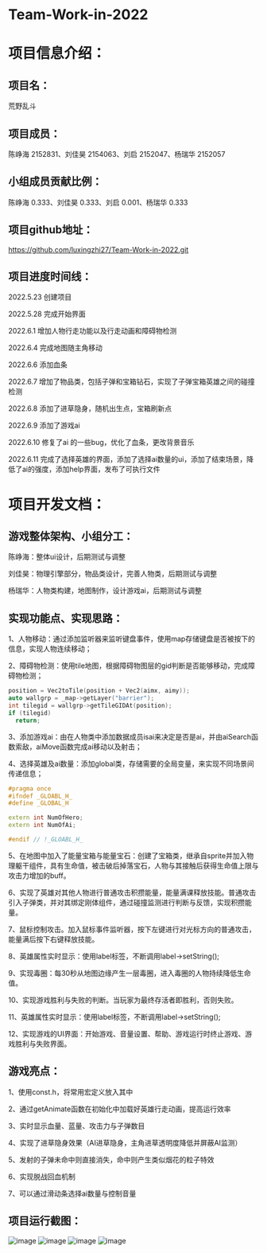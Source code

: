 # Team-Work-in-2022
项目信息介绍：
===
项目名：
--
荒野乱斗

项目成员：
--
陈峥海 2152831、刘佳昊 2154063、刘启 2152047、杨瑞华 2152057

小组成员贡献比例：
--
陈峥海 0.333、刘佳昊 0.333、刘启 0.001、杨瑞华 0.333

项目github地址：
--
https://github.com/luxingzhi27/Team-Work-in-2022.git

项目进度时间线：
--
2022.5.23 创建项目

2022.5.28 完成开始界面

2022.6.1  增加人物行走功能以及行走动画和障碍物检测

2022.6.4  完成地图随主角移动

2022.6.6  添加血条

2022.6.7  增加了物品类，包括子弹和宝箱钻石，实现了子弹宝箱英雄之间的碰撞检测

2022.6.8  添加了进草隐身，随机出生点，宝箱刷新点

2022.6.9  添加了游戏ai

2022.6.10 修复了ai 的一些bug，优化了血条，更改背景音乐

2022.6.11 完成了选择英雄的界面，添加了选择ai数量的ui，添加了结束场景，降低了ai的强度，添加help界面，发布了可执行文件

项目开发文档：
==
游戏整体架构、小组分工：
--
陈峥海：整体ui设计，后期测试与调整

刘佳昊：物理引擎部分，物品类设计，完善人物类，后期测试与调整

杨瑞华：人物类构建，地图制作，设计游戏ai，后期测试与调整

实现功能点、实现思路：
--
1、人物移动：通过添加监听器来监听键盘事件，使用map存储键盘是否被按下的信息，实现人物连续移动；

2、障碍物检测：使用tile地图，根据障碍物图层的gid判断是否能够移动，完成障碍物检测；
```cpp
position = Vec2toTile(position + Vec2(aimx, aimy));
auto wallgrp = _map->getLayer("barrier");
int tilegid = wallgrp->getTileGIDAt(position);
if (tilegid)
  return;
```
3、添加游戏ai：由在人物类中添加数据成员isai来决定是否是ai，并由aiSearch函数索敌，aiMove函数完成ai移动以及射击；

4、选择英雄及ai数量：添加global类，存储需要的全局变量，来实现不同场景间传递信息；
```cpp
#pragma once
#ifndef _GLOABL_H_
#define _GLOBAL_H

extern int NumOfHero;
extern int NumOfAi;

#endif // !_GLOABL_H_
```
5、在地图中加入了能量宝箱与能量宝石：创建了宝箱类，继承自sprite并加入物理躯干组件，具有生命值，被击破后掉落宝石，人物与其接触后获得生命值上限与攻击力增加的buff。

6、实现了英雄对其他人物进行普通攻击积攒能量，能量满课释放技能。普通攻击引入子弹类，并对其绑定刚体组件，通过碰撞监测进行判断与反馈，实现积攒能量。

7、鼠标控制攻击。加入鼠标事件监听器，按下左键进行对光标方向的普通攻击，能量满后按下右键释放技能。

8、英雄属性实时显示：使用label标签，不断调用label->setString();

9、实现毒圈：每30秒从地图边缘产生一层毒圈，进入毒圈的人物持续降低生命值。

10、实现游戏胜利与失败的判断。当玩家为最终存活者即胜利，否则失败。

11、英雄属性实时显示：使用label标签，不断调用label->setString();

12、实现游戏的UI界面：开始游戏、音量设置、帮助、游戏运行时终止游戏、游戏胜利与失败界面。

游戏亮点：
--
1、使用const.h，将常用宏定义放入其中

2、通过getAnimate函数在初始化中加载好英雄行走动画，提高运行效率

3、实时显示血量、蓝量、攻击力与子弹数目

4、实现了进草隐身效果（AI进草隐身，主角进草透明度降低并屏蔽AI监测）

5、发射的子弹未命中则直接消失，命中则产生类似烟花的粒子特效

6、实现脱战回血机制

7、可以通过滑动条选择ai数量与控制音量

项目运行截图：
--
![image](https://github.com/luxingzhi27/Team-Work-in-2022/blob/main/images/1.png)
![image](https://github.com/luxingzhi27/Team-Work-in-2022/blob/main/images/2.png)
![image](https://github.com/luxingzhi27/Team-Work-in-2022/blob/main/images/3.png)
![image](https://github.com/luxingzhi27/Team-Work-in-2022/blob/main/images/4.png)
